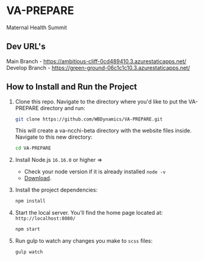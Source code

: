 # VA-PREPARE
Maternal Health Summit

## Dev URL's
Main Branch - https://ambitious-cliff-0cd489410.3.azurestaticapps.net/
Develop Branch - https://green-ground-06c1c1c10.3.azurestaticapps.net/

## How to Install and Run the Project
1. Clone this repo. Navigate to the directory where you'd like to put the VA-PREPARE directory and run:
    ```bash
    git clone https://github.com/WBDynamics/VA-PREPARE.git
    ```
    
    This will create a va-ncchi-beta directory with the website files inside. Navigate to this new directory:
    ```bash
    cd VA-PREPARE
    ```

1. Install Node.js `16.16.0` or higher =>
    * Check your node version if it is already installed `node -v`
    * [Download](https://nodejs.org/en/).    

1. Install the project dependencies:
    ```bash
    npm install
    ```
    
1. Start the local server. You'll find the home page located at: `http://localhost:8080/`
    ```bash
    npm start
    ```

1. Run gulp to watch any changes you make to `scss` files:
    ```bash
    gulp watch
